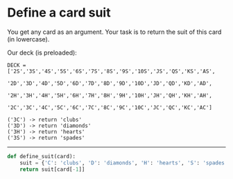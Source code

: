 # Define a card suit

You get any card as an argument. Your task is to return the suit of this card (in lowercase).

Our deck (is preloaded):

```
DECK = ['2S','3S','4S','5S','6S','7S','8S','9S','10S','JS','QS','KS','AS',
        '2D','3D','4D','5D','6D','7D','8D','9D','10D','JD','QD','KD','AD',
        '2H','3H','4H','5H','6H','7H','8H','9H','10H','JH','QH','KH','AH',
        '2C','3C','4C','5C','6C','7C','8C','9C','10C','JC','QC','KC','AC']
```
```
('3C') -> return 'clubs'
('3D') -> return 'diamonds'
('3H') -> return 'hearts'
('3S') -> return 'spades'
```

---

```py
def define_suit(card):
    suit = {'C': 'clubs', 'D': 'diamonds', 'H': 'hearts', 'S': 'spades'}
    return suit[card[-1]]
```
